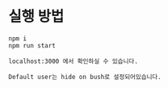 # 실행 방법

```
npm i
npm run start

localhost:3000 에서 확인하실 수 있습니다.

Default user는 hide on bush로 설정되어있습니다.

```
